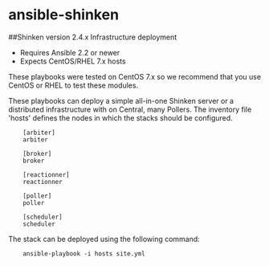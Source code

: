 # ansible-shinken

##Shinken version 2.4.x Infrastructure deployment

- Requires Ansible 2.2 or newer
- Expects CentOS/RHEL 7.x hosts

These playbooks were tested on CentOS 7.x so we recommend
that you use CentOS or RHEL to test these modules.

These playbooks can deploy a simple all-in-one Shinken server or a distributed 
infrastructure with on Central, many Pollers. The inventory file 'hosts' defines 
the nodes in which the stacks should be configured.

        [arbiter]
        arbiter

        [broker]
        broker

        [reactionner]
        reactionner

        [poller]
        poller
        
        [scheduler]
        scheduler

The stack can be deployed using the following command:

        ansible-playbook -i hosts site.yml

